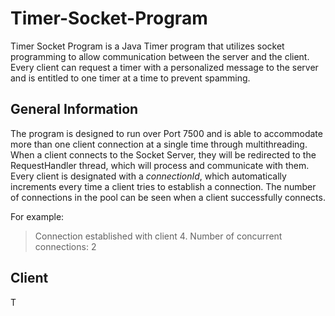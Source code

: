# Timer-Socket-Program

Timer Socket Program is a Java Timer program that utilizes socket programming to allow communication between the server and the client. Every client can request a timer with a personalized message to the server and is entitled to one timer at a time to prevent spamming.



## General Information

The program is designed to run over Port 7500 and is able to accommodate more than one client connection at a single time through multithreading. When a client connects to the Socket Server, they will be redirected to the RequestHandler thread, which will process and communicate with them. Every client is designated with a *connectionId*, which automatically increments every time a client tries to establish a connection. The number of connections in the pool can be seen when a client successfully connects.

For example:
> Connection established with client 4. Number of concurrent connections: 2



## Client

T
